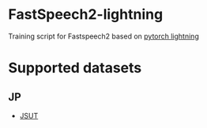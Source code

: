 # FastSpeech2-lightning
Training script for Fastspeech2 based on [pytorch lightning](https://pytorch-lightning.readthedocs.io/en/stable/)

# Supported datasets
## JP
* [JSUT](https://sites.google.com/site/shinnosuketakamichi/publication/jsut)